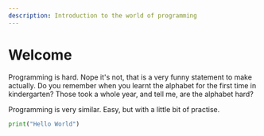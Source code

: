 ```yaml
---
description: Introduction to the world of programming
---
```


# Welcome

Programming is hard. Nope it's not, that is a very funny statement to make actually. Do you remember when you learnt the alphabet for the first time in kindergarten? Those took a whole year, and tell me, are the alphabet hard? 

Programming is very similar. Easy, but with a little bit of practise.

```python
print("Hello World")
```



